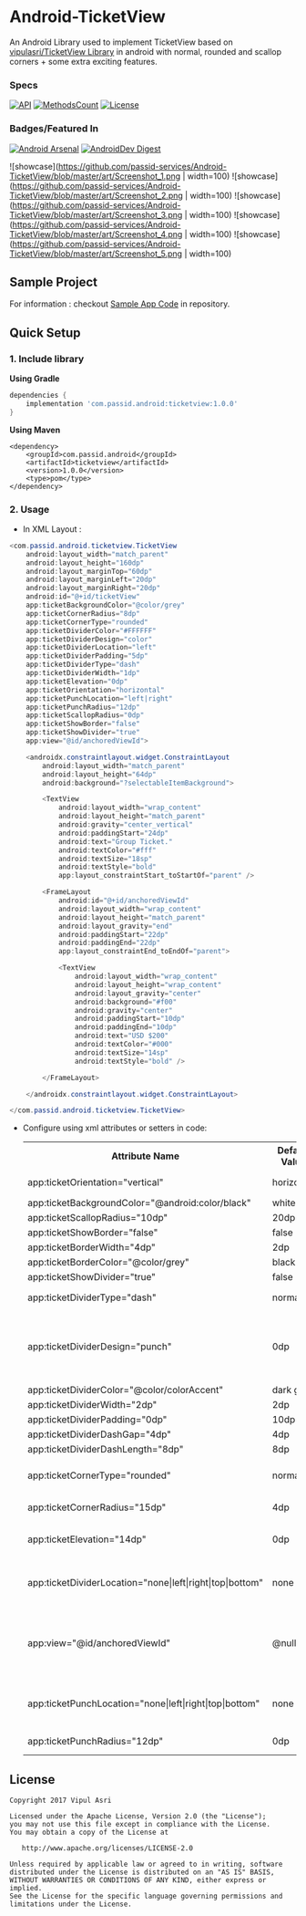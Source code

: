 # Android-TicketView

An Android Library used to implement TicketView based on [vipulasri/TicketView Library](https://github.com/vipulasri/TicketView) in android with normal, rounded and scallop corners + some extra exciting features.

### Specs
[![API](https://img.shields.io/badge/API-19%2B-brightgreen.svg?style=flat)](https://android-arsenal.com/api?level=19)
[![MethodsCount](https://img.shields.io/badge/Methods%20and%20size-125%20|%2012KB-e91e63.svg)](http://www.methodscount.com/?lib=com.vipulasri%3Aticketview%3A1.0.2)
[![License](https://img.shields.io/badge/license-Apache%202.0-blue.svg)](https://github.com/vipulasri/Timeline-View/blob/master/LICENSE)

### Badges/Featured In
[![Android Arsenal](https://img.shields.io/badge/Android%20Arsenal-Ticket%20View-brightgreen.svg?style=flat)](https://android-arsenal.com/details/1/6521)
[![AndroidDev Digest](https://img.shields.io/badge/AndroidDev%20Digest-%23171-blue.svg)](https://www.androiddevdigest.com/digest-171/)

![showcase](https://github.com/passid-services/Android-TicketView/blob/master/art/Screenshot_1.png | width=100)
![showcase](https://github.com/passid-services/Android-TicketView/blob/master/art/Screenshot_2.png | width=100)
![showcase](https://github.com/passid-services/Android-TicketView/blob/master/art/Screenshot_3.png | width=100)
![showcase](https://github.com/passid-services/Android-TicketView/blob/master/art/Screenshot_4.png | width=100)
![showcase](https://github.com/passid-services/Android-TicketView/blob/master/art/Screenshot_5.png | width=100)

## Sample Project

For information : checkout [Sample App Code](https://github.com/passid-services/Android-TicketView/tree/master/example) in repository.

## Quick Setup

### 1. Include library

**Using Gradle**

``` gradle
dependencies {
    implementation 'com.passid.android:ticketview:1.0.0'
}
```

**Using Maven**

``` maven
<dependency>
    <groupId>com.passid.android</groupId>
    <artifactId>ticketview</artifactId>
    <version>1.0.0</version>
    <type>pom</type>
</dependency>
```

### 2. Usage
 * In XML Layout :

``` java
<com.passid.android.ticketview.TicketView
    android:layout_width="match_parent"
    android:layout_height="160dp"
    android:layout_marginTop="60dp"
    android:layout_marginLeft="20dp"
    android:layout_marginRight="20dp"
    android:id="@+id/ticketView"
    app:ticketBackgroundColor="@color/grey"
    app:ticketCornerRadius="8dp"
    app:ticketCornerType="rounded"
    app:ticketDividerColor="#FFFFFF"
    app:ticketDividerDesign="color"
    app:ticketDividerLocation="left"
    app:ticketDividerPadding="5dp"
    app:ticketDividerType="dash"
    app:ticketDividerWidth="1dp"
    app:ticketElevation="0dp"
    app:ticketOrientation="horizontal"
    app:ticketPunchLocation="left|right"
    app:ticketPunchRadius="12dp"
    app:ticketScallopRadius="0dp"
    app:ticketShowBorder="false"
    app:ticketShowDivider="true"
    app:view="@id/anchoredViewId">

    <androidx.constraintlayout.widget.ConstraintLayout
        android:layout_width="match_parent"
        android:layout_height="64dp"
        android:background="?selectableItemBackground">

        <TextView
            android:layout_width="wrap_content"
            android:layout_height="match_parent"
            android:gravity="center_vertical"
            android:paddingStart="24dp"
            android:text="Group Ticket."
            android:textColor="#fff"
            android:textSize="18sp"
            android:textStyle="bold"
            app:layout_constraintStart_toStartOf="parent" />

        <FrameLayout
            android:id="@+id/anchoredViewId"
            android:layout_width="wrap_content"
            android:layout_height="match_parent"
            android:layout_gravity="end"
            android:paddingStart="22dp"
            android:paddingEnd="22dp"
            app:layout_constraintEnd_toEndOf="parent">

            <TextView
                android:layout_width="wrap_content"
                android:layout_height="wrap_content"
                android:layout_gravity="center"
                android:background="#f00"
                android:gravity="center"
                android:paddingStart="10dp"
                android:paddingEnd="10dp"
                android:text="USD $200"
                android:textColor="#000"
                android:textSize="14sp"
                android:textStyle="bold" />

        </FrameLayout>

    </androidx.constraintlayout.widget.ConstraintLayout>

</com.passid.android.ticketview.TicketView>
```

* Configure using xml attributes or setters in code:

    <table>
    <th>Attribute Name</th>
    <th>Default Value</th>
    <th>Description</th>
    <tr>
        <td>app:ticketOrientation="vertical"</td>
        <td>horizontal</td>
        <td>sets orientation of divider and scallop</td>
    </tr>
    <tr>
        <td>app:ticketBackgroundColor="@android:color/black"</td>
        <td>white</td>
        <td>sets background color</td>
    </tr>
    <tr>
        <td>app:ticketScallopRadius="10dp"</td>
        <td>20dp</td>
        <td>sets scallop radius</td>
    </tr>
    <tr>
        <td>app:ticketShowBorder="false"</td>
        <td>false</td>
        <td>shows border if `true`</td>
    </tr>
    <tr>
        <td>app:ticketBorderWidth="4dp"</td>
        <td>2dp</td>
        <td>sets border width</td>
    </tr>
    <tr>
        <td>app:ticketBorderColor="@color/grey"</td>
        <td>black</td>
        <td>sets border color</td>
    </tr>
    <tr>
        <td>app:ticketShowDivider="true"</td>
        <td>false</td>
        <td>shows divider if `true`</td>
    </tr>
    <tr>
        <td>app:ticketDividerType="dash"</td>
        <td>normal</td>
        <td>sets type of divider ie `normal` or `dash`</td>
    </tr>
    <tr>
        <td>app:ticketDividerDesign="punch"</td>
        <td>0dp</td>
        <td>sets the design of the designer either `color` or `punch` (punch will show as cut through displaying the background behind the ticketView.</td>
    </tr>
    <tr>
        <td>app:ticketDividerColor="@color/colorAccent"</td>
        <td>dark gray</td>
        <td>sets divider color</td>
    </tr>
    <tr>
        <td>app:ticketDividerWidth="2dp"</td>
        <td>2dp</td>
        <td>sets divider width</td>
    </tr>
    <tr>
        <td>app:ticketDividerPadding="0dp"</td>
        <td>10dp</td>
        <td>sets divider padding</td>
    </tr>
    <tr>
        <td>app:ticketDividerDashGap="4dp"</td>
        <td>4dp</td>
        <td>sets divider dash gap</td>
    </tr>
    <tr>
        <td>app:ticketDividerDashLength="8dp"</td>
        <td>8dp</td>
        <td>sets divider dash length</td>
    </tr>
    <tr>
        <td>app:ticketCornerType="rounded"</td>
        <td>normal</td>
        <td>sets type of corner ie `normal` or `rounded` or `scallop`</td>
    </tr>
    <tr>
        <td>app:ticketCornerRadius="15dp"</td>
        <td>4dp</td>
        <td>sets corner radius if corner rounder or scallop</td>
    </tr>
    <tr>
        <td>app:ticketElevation="14dp"</td>
        <td>0dp</td>
        <td>sets elevation to ticket view on android jellybean and above</td>
    </tr>
    <tr>
        <td>app:ticketDividerLocation="none|left|right|top|bottom"</td>
        <td>none</td>
        <td>sets the location of the divider and scallops with regards to the anchored view app:view</td>
    </tr>
    <tr>
        <td>app:view="@id/anchoredViewId"</td>
        <td>@null</td>
        <td>sets the view id in which the divider will be anchored to based on flags of app:ticketDividerLocation and ticketOrientation</td>
    </tr>
    <tr>
        <td>app:ticketPunchLocation="none|left|right|top|bottom"</td>
        <td>none</td>
        <td>Set the location where a punch through holes will be drawn on the sides of the ticket</td>
    </tr>
    <tr>
        <td>app:ticketPunchRadius="12dp"</td>
        <td>0dp</td>
        <td>sets the radius of the punch through holes.</td>
    </tr>
    </table>


## License


    Copyright 2017 Vipul Asri

    Licensed under the Apache License, Version 2.0 (the "License");
    you may not use this file except in compliance with the License.
    You may obtain a copy of the License at

       http://www.apache.org/licenses/LICENSE-2.0

    Unless required by applicable law or agreed to in writing, software
    distributed under the License is distributed on an "AS IS" BASIS,
    WITHOUT WARRANTIES OR CONDITIONS OF ANY KIND, either express or implied.
    See the License for the specific language governing permissions and
    limitations under the License.

